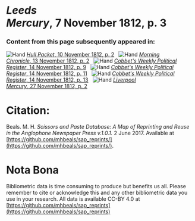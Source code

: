 # *Leeds Mercury*, 7 November 1812, p. 3  
  
### Content from this page subsequently appeared in:  
![Hand](http://scissorsandpaste.net/wp-content/uploads/2017/06/smallhandpointer.png) [*Hull Packet*, 10 November 1812, p. 2](https://mhbeals.github.io/sap_html/Hull-Packet/Hull-Packet-10-November-1812-p-2)  
![Hand](http://scissorsandpaste.net/wp-content/uploads/2017/06/smallhandpointer.png) [*Morning Chronicle*, 13 November 1812, p. 2](https://mhbeals.github.io/sap_html/Morning-Chronicle/Morning-Chronicle-13-November-1812-p-2)  
![Hand](http://scissorsandpaste.net/wp-content/uploads/2017/06/smallhandpointer.png) [*Cobbet's Weekly Political Register*, 14 November 1812, p. 9](https://mhbeals.github.io/sap_html/Cobbet's-Weekly-Political-Register/Cobbet's-Weekly-Political-Register-14-November-1812-p-9)  
![Hand](http://scissorsandpaste.net/wp-content/uploads/2017/06/smallhandpointer.png) [*Cobbet's Weekly Political Register*, 14 November 1812, p. 11](https://mhbeals.github.io/sap_html/Cobbet's-Weekly-Political-Register/Cobbet's-Weekly-Political-Register-14-November-1812-p-11)  
![Hand](http://scissorsandpaste.net/wp-content/uploads/2017/06/smallhandpointer.png) [*Cobbet's Weekly Political Register*, 14 November 1812, p. 13](https://mhbeals.github.io/sap_html/Cobbet's-Weekly-Political-Register/Cobbet's-Weekly-Political-Register-14-November-1812-p-13)  
![Hand](http://scissorsandpaste.net/wp-content/uploads/2017/06/smallhandpointer.png) [*Liverpool Mercury*, 27 November 1812, p. 2](https://mhbeals.github.io/sap_html/Liverpool-Mercury/Liverpool-Mercury-27-November-1812-p-2)  


# Citation: 

Beals. M. H. *Scissors and Paste Database: A Map of Reprinting and Reuse in the Anglophone Newspaper Press v.1.0.1.* 2 June 2017. Available at [https://github.com/mhbeals/sap_reprints/](https://github.com/mhbeals/sap_reprints/). 

# Nota Bona

Bibliometric data is time consuming to produce but benefits us all. Please remember to cite or acknowledge this and any other bibliometric data you use in your research. All data is available CC-BY 4.0 at [https://github.com/mhbeals/sap_reprints](https://github.com/mhbeals/sap_reprints)